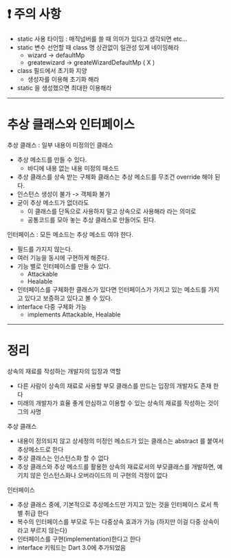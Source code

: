 # ❗️ 주의 사항
- static 사용 타이밍 : 매직넘버를 쓸 때 의미가 있다고 생각되면 etc...
- static 변수 선언할 때 class 명 상관없이 일관성 있게 네이밍해라
	- wizard -> defaultMp
	- greatewizard -> greateWizardDefaultMp ( X )
- class 필드에서 초기화 지양
	- 생성자를 이용해 초기화 해라
- static 을 생성했으면 최대한 이용해라

---
# 추상 클래스와 인터페이스

추상 클래스 : 일부 내용이 미정의인 클래스
- 추상 메소드를 만들 수 있다.
	- 바디에 내용 없는 내용 미정의 매소드
- 추상 클래스를 상속 받는 구체화 클래스는 추상 메소드를 무조건 override 해야 된다.
- 인스턴스 생성이 불가 -> 객체화 불가
- 굳이 추상 메소드가 없더라도 
	- 이 클래스를 단독으로 사용하지 말고 상속으로 사용해라 라는 의미로
	- 공통코드를 모아 놓는 추상 클래스로 만들어도 된다.

인터페이스 : 모든 메소드는 추상 메소드 여야 한다.
- 필드를 가지지 않는다.
- 여러 기능을 동시에 구현하게 해준다.
- 기능 별로 인터페이스를 만들 수 있다.
	- Attackable 
	- Healable
- 인터페이스를 구체화한 클래스가 있다면 인터페이스가 가지고 있는 메소드를 가지고 있다고 보증하고 있다고 볼 수 있다.
- interface 다중 구체화 가능
	- implements Attackable, Healable

---
# 정리

상속의 재료를 작성하는 개발자의 입장과 역할
- 다른 사람이 상속의 재료로 사용할 부모 클래스를 만드는 입장의 개발자도 존재 한다
- 미래의 개발자가 효율 좋게 안심하고 이용할 수 있는 상속의 재료를 작성하는 것이 그의 사명

추상 클래스
- 내용이 정의되지 않고 상세정의 미정인 메소드가 있는 클래스는 abstract 를 붙여서 추상메소드로 한다
- 추상 클래스는 인스턴스화 할 수 없다
- 추상 클래스와 추상 메소드를 활용한 상속의 재료로서의 부모클래스를 개발하면, 예기치 않은 인스턴스화나 오버라이드의 미 구현의 걱정이 없다

인터페이스
- 추상 클래스 중에, 기본적으로 추상메소드만 가지고 있는 것을 인터페이스 로서 특별 취급 한다
- 복수의 인터페이스를 부모로 두는 다중상속 효과가 가능 (하지만 이걸 다중 상속이라고 부르지 않는다)
- 인터페이스를 구현(implementation)한다고 한다
- interface 키워드는 Dart 3.0에 추가되었음